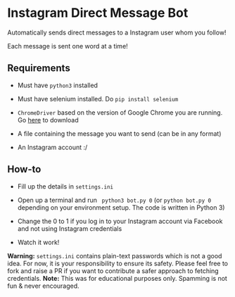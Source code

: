 
# Instagram Direct Message Bot

Automatically sends direct messages to a Instagram user whom you follow!

Each message is sent one word at a time!


## Requirements

- Must have ```python3``` installed

- Must have selenium installed. Do `pip install selenium`

- ```ChromeDriver``` based on the version of Google Chrome you are running. Go [here](https://chromedriver.chromium.org/downloads) to download

- A file containing the message you want to send (can be in any format)

- An Instagram account :/

## How-to

- Fill up the details in ```settings.ini```

- Open up a terminal and run ``` python3 bot.py 0```  (or ```python bot.py 0``` depending on your environment setup. The code is written in Python 3)

- Change the 0 to 1 if you log in to your Instagram account via Facebook and not using Instagram credentials

- Watch it work!

**Warning:** ```settings.ini``` contains plain-text passwords which is not a good idea. For now, it is your responsibility to ensure its safety. Please feel free to fork and raise a PR if you want to contribute a safer approach to fetching credentials.
**Note:** This was for educational purposes only. Spamming is not fun & never encouraged.
